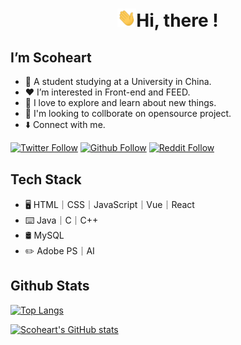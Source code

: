<h1 align="center"><img src="https://raw.githubusercontent.com/ABSphreak/ABSphreak/master/gifs/Hi.gif" width="30px">Hi, there !</h1>

## I’m Scoheart
- 🌱 A student studying at a University in China.
- ❤️ I’m interested in Front-end and FEED.
- 👀 I love to explore and learn about new things.
- 🤝 I'm looking to collborate on opensource project.
- ⬇️ Connect with me.

[![Twitter Follow](https://img.shields.io/twitter/follow/Scoheart?style=social)](https://twitter.com/ScoheartT)
[![Github Follow](https://img.shields.io/github/followers/Scoheart?style=social)](https://github.com/Scoheart)
[![Reddit Follow](https://img.shields.io/reddit/user-karma/combined/Scoheart?style=social)](https://www.reddit.com/user/Scoheart)

## Tech Stack
- 🖥️ HTML｜CSS｜JavaScript｜Vue｜React
- ⌨️ Java｜C｜C++
- 🛢️ MySQL
- ✏️ Adobe PS｜AI

## Github Stats
[![Top Langs](https://github-readme-stats.vercel.app/api/top-langs/?username=Scoheart&layout=compact&theme=dark)](https://github.com/anuraghazra/github-readme-stats)

[![Scoheart's GitHub stats](https://github-readme-stats.vercel.app/api?username=Scoheart&show_icons=true&theme=dark)](https://github.com/anuraghazra/github-readme-stats)

<!---
Scoheart/Scoheart is a ✨ special ✨ repository because its `README.md` (this file) appears on your GitHub profile.
You can click the Preview link to take a look at your changes.
--->
